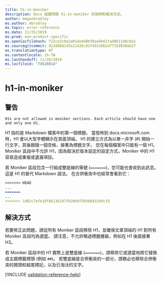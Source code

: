 ```yaml
---
title: h1-in-moniker
description: Docs 組建問題 h1-in-moniker 的說明和解決方式。
author: meganbradley
ms.author: mbradley
ms.topic: error-reference
ms.date: 11/25/2019
ms.prod: non-product-specific
ms.openlocfilehash: f22ce2c9e2a014e4d8bf0ae9b61fa48b11d8c9a1
ms.sourcegitcommit: 423d9b8145a11426c91f45510b2d77319838eb27
ms.translationtype: HT
ms.contentlocale: zh-TW
ms.lasthandoff: 11/26/2019
ms.locfileid: "74528814"
---
```

# <a name="h1-in-moniker"></a>h1-in-moniker

## <a name="warning"></a>警告

`H1s are not allowed in moniker sections. Each article should have one and only one H1.`

H1 指的是 Markdown 檔案中的第一個標題。 當發佈到 docs.microsoft.com 時，H1 會以大型字體顯示在頁面頂端。 H1 的建立方式為以單一井字 (#) 開始一行文字，其後跟隨一個空格，接著為標題文字。 您在每個檔案中只能有一個 H1。 Moniker 區段中不允許 H1，因為取決於版本設定的設定方式，Moniker 中的 H1 容易造成重複或遺漏項目。

若 Moniker 區段包含一行組成雙底線的等號 (`=======`)，您可能也會收到此訊息。 這是 H1 的替代 Markdown 語法。 在合併衝突中也經常會看到它：

```markdown
<<<<<<< HEAD
...
=======
...
>>>>>>> 1d82c7efe18f86136247fb366df5030843199c19
```

## <a name="resolution"></a>解決方式

若要修正此問題，請從所有 Moniker 區段移除 H1，並確保文章頂端的 H1 對所有 Moniker 區段均為適當。 請注意，不允許略過標題層級，例如在 H1 後面接著 H3。

若 Moniker 區段中的 H1 實際上是雙底線 (`=======`)，請移除它或適當地將它替換成主題標籤標頭 (例如 `##`)。 若雙底線是合併衝突的一部分，請務必也移除合併衝突的開頭和結尾標記，以及已淘汰的文字。

<!--make sure to add this file to your includes folder and verify the path-->
[!INCLUDE [validation-reference-help](includes/validation-reference-help.md)]
